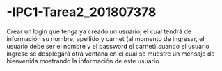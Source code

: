 # -IPC1-Tarea2_201807378
Crear un login que tenga ya creado un usuario, el cual tendrá de información su nombre, apellido y carnet (al momento de ingresar, el usuario debe ser el nombre y el password el carnet),cuando el usuario ingrese se desplegará otra ventana en el cual se muestre un mensaje de bienvenida mostrando la información de este usuario
